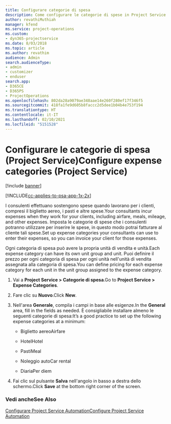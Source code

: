 ```yaml
---
title: Configurare categorie di spesa
description: Come configurare le categorie di spese in Project Service
author: revathiMuthiah
manager: kfend
ms.service: project-operations
ms.custom:
- dyn365-projectservice
ms.date: 8/03/2018
ms.topic: article
ms.author: revathim
audience: Admin
search.audienceType:
- admin
- customizer
- enduser
search.app:
- D365CE
- D365PS
- ProjectOperations
ms.openlocfilehash: 802da28a9079ae348aae14e260f280ef17f346f5
ms.sourcegitcommit: 418fa1fe9d605b8faccc2d5dee1b04b4e753f194
ms.translationtype: HT
ms.contentlocale: it-IT
ms.lasthandoff: 02/10/2021
ms.locfileid: "5151528"
---
```

# <a name="configure-expense-categories-project-service"></a><span data-ttu-id="1b207-103">Configurare le categorie di spesa (Project Service)</span><span class="sxs-lookup"><span data-stu-id="1b207-103">Configure expense categories (Project Service)</span></span>

[!include [banner](../includes/psa-now-project-operations.md)]

[!INCLUDE[cc-applies-to-psa-app-1x-2x](../includes/cc-applies-to-psa-app-1x-2x.md)]

<span data-ttu-id="1b207-104">I consulenti effettuano sostengono spese quando lavorano per i clienti, compresi il biglietto aereo, i pasti e altre spese.</span><span class="sxs-lookup"><span data-stu-id="1b207-104">Your consultants incur expenses when they work for your clients, including airfare, meals, mileage, and other expenses.</span></span> <span data-ttu-id="1b207-105">Imposta le categorie di spese che i consulenti potranno utilizzare per inserire le spese, in questo modo potrai fatturare al cliente tali spese.</span><span class="sxs-lookup"><span data-stu-id="1b207-105">Set up expense categories your consultants can use to enter their expenses, so you can invoice your client for those expenses.</span></span>  
  
<span data-ttu-id="1b207-106">Ogni categoria di spesa può avere la propria unità di vendita e unità.</span><span class="sxs-lookup"><span data-stu-id="1b207-106">Each expense category can have its own unit group and unit.</span></span> <span data-ttu-id="1b207-107">Puoi definire il prezzo per ogni categoria di spesa per ogni unità nell'unità di vendita assegnata alla categoria di spesa.</span><span class="sxs-lookup"><span data-stu-id="1b207-107">You can define pricing for each expense category for each unit in the unit group assigned to the expense category.</span></span>  
  
1.  <span data-ttu-id="1b207-108">Vai a **Project Service > Categorie di spesa**.</span><span class="sxs-lookup"><span data-stu-id="1b207-108">Go to **Project Service > Expense Categories**.</span></span>  
  
2.  <span data-ttu-id="1b207-109">Fare clic su **Nuovo**.</span><span class="sxs-lookup"><span data-stu-id="1b207-109">Click **New**.</span></span>  
  
3.  <span data-ttu-id="1b207-110">Nell'area **Generale**, compila i campi in base alle esigenze.</span><span class="sxs-lookup"><span data-stu-id="1b207-110">In the **General** area, fill in the fields as needed.</span></span> <span data-ttu-id="1b207-111">È consigliabile installare almeno le seguenti categorie di spesa:</span><span class="sxs-lookup"><span data-stu-id="1b207-111">It’s a good practice to set up the following expense categories at a minimum:</span></span>  
  
    -   <span data-ttu-id="1b207-112">Biglietto aereo</span><span class="sxs-lookup"><span data-stu-id="1b207-112">Airfare</span></span>  
  
    -   <span data-ttu-id="1b207-113">Hotel</span><span class="sxs-lookup"><span data-stu-id="1b207-113">Hotel</span></span>  
  
    -   <span data-ttu-id="1b207-114">Pasti</span><span class="sxs-lookup"><span data-stu-id="1b207-114">Meal</span></span>  
  
    -   <span data-ttu-id="1b207-115">Noleggio auto</span><span class="sxs-lookup"><span data-stu-id="1b207-115">Car rental</span></span>  
  
    -   <span data-ttu-id="1b207-116">Diaria</span><span class="sxs-lookup"><span data-stu-id="1b207-116">Per diem</span></span>  
  
4.  <span data-ttu-id="1b207-117">Fai clic sul pulsante **Salva** nell'angolo in basso a destra dello schermo.</span><span class="sxs-lookup"><span data-stu-id="1b207-117">Click **Save** at the bottom right corner of the screen.</span></span>  
  
### <a name="see-also"></a><span data-ttu-id="1b207-118">Vedi anche</span><span class="sxs-lookup"><span data-stu-id="1b207-118">See Also</span></span>  
 [<span data-ttu-id="1b207-119">Configurare Project Service Automation</span><span class="sxs-lookup"><span data-stu-id="1b207-119">Configure Project Service Automation</span></span>](../psa/configure.md)
